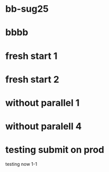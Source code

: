 # bb-sug25

# bbbb

# fresh start 1

# fresh start 2

# without parallel 1

# without paralell 4

# testing submit on prod

testing now
1-1